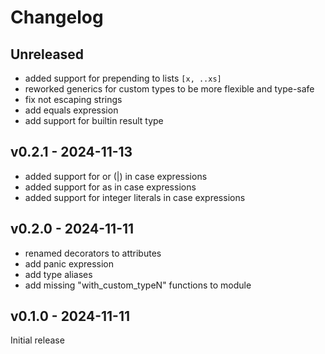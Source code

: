# Changelog

## Unreleased

- added support for prepending to lists `[x, ..xs]`
- reworked generics for custom types to be more flexible and type-safe
- fix not escaping strings
- add equals expression
- add support for builtin result type

## v0.2.1 - 2024-11-13

- added support for or (|) in case expressions
- added support for as in case expressions
- added support for integer literals in case expressions

## v0.2.0 - 2024-11-11

- renamed decorators to attributes
- add panic expression
- add type aliases
- add missing "with_custom_typeN" functions to module

## v0.1.0 - 2024-11-11

Initial release

